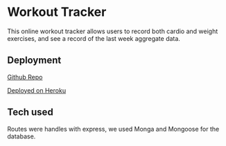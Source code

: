 # Workout Tracker

This online workout tracker allows users to record both cardio and weight exercises, and see a record of the last week aggregate data.

## Deployment

[Github Repo](https://github.com/wkropat/workout-tracker)

[Deployed on Heroku](https://immense-springs-04386.herokuapp.com/ )

## Tech used

Routes were handles with express, we used Monga and Mongoose for the database.